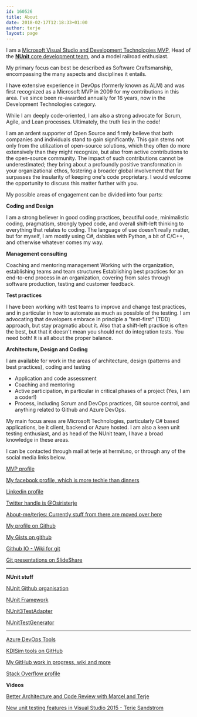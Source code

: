 ```yaml
---
id: 160526
title: About
date: 2018-02-17T12:18:33+01:00
author: terje
layout: page
---
```


I am a [Microsoft Visual Studio and Development Technologies MVP](https://mvp.microsoft.com/en-us/PublicProfile/4025028), Head of the [**NUnit** core development team](https://nunit.org), and a model railroad enthusiast.

My primary focus can best be described as Software Craftsmanship, encompassing the many aspects and disciplines it entails.

I have extensive experience in DevOps (formerly known as ALM) and was first recognized as a Microsoft MVP in 2009 for my contributions in this area. I've since been re-awarded annually for 16 years, now in the Development Technologies category.

While I am deeply code-oriented, I am also a strong advocate for Scrum, Agile, and Lean processes. Ultimately, the truth lies in the code!

I am an ardent supporter of Open Source and firmly believe that both companies and individuals stand to gain significantly. This gain stems not only from the utilization of open-source solutions, which they often do more extensively than they might recognize, but also from active contributions to the open-source community. The impact of such contributions cannot be underestimated; they bring about a profoundly positive transformation in your organizational ethos, fostering a broader global involvement that far surpasses the insularity of keeping one's code proprietary. I would welcome the opportunity to discuss this matter further with you.

My possible areas of engagement can be divided into four parts:

<strong>Coding and Design</strong>

I am a strong believer in good coding practices, beautiful code, minimalistic coding, pragmatism, strongly typed code, and overall shift-left thinking to everything that relates to coding.  The language of use doesn't really matter, but for myself, I am mostly using C#, dabbles with Python, a bit of C/C++, and otherwise whatever comes my way.  

<strong>Management consulting</strong>

Coaching and mentoring management
Working with the organization, establishing teams and team structures
Establishing best practices for an end-to-end process in an organization, covering from sales through software production, testing and customer feedback.

<strong>Test practices</strong>

I have been working with test teams to improve and change test practices, and in particular in how to automate as much as possible of the testing.
I am advocating that developers embrace in principle a "test-first" (TDD) approach, but stay pragmatic about it. Also that a shift-left practice is often the best, but that it doesn't mean you should not do integration tests. You need both! It is all about the proper balance.

<strong>Architecture, Design and Coding</strong>

I am available for work in the areas of architecture, design (patterns and best practices), coding and testing
- Application and code assessment
- Coaching and mentoring
- Active participation, in particular in critical phases of a project (Yes, I am a coder!)
- Process, including Scrum and DevOps practices, Git source control, and anything related to Github and Azure DevOps.

My main focus areas are Microsoft Technologies, particularly C# based applications, be it client, backend or Azure hosted.
I am also a keen unit testing enthusiast, and as head of the NUnit team, I have a broad knowledge in these areas.

I can be contacted through mail at terje at hermit.no, or through any of the social media links below.

[MVP profile](https://mvp.microsoft.com/en-us/PublicProfile/4025028)

[My facebook profile, which is more techie than dinners](https://www.facebook.com/Terje.Sandstrom)

[Linkedin profile](https://www.linkedin.com/in/terjesandstrom/)

[Twitter handle is @Osiristerje](https://twitter.com/OsirisTerje)

[About-me/terjes: Currently stuff from there are moved over here](https://about.me/terjes)

[My profile on Github](https://github.com/osiristerje)

[My Gists on github](https://gist.github.com/OsirisTerje/)

[Github IO - Wiki for git](http://terjesandstrom.github.io/git)

[Git presentations on SlideShare](https://www.slideshare.net/TerjeSandstrm)

--------------

<strong>NUnit stuff</strong>

[NUnit Github organisation](https://github.com/nunit)  

[NUnit Framework](https://github.com/nunit/nunit) 

[NUnit3TestAdapter](https://github.com/nunit/nunit3-vs-adapter) 

[NUnitTestGenerator](https://github.com/nunit/nunit-vs-testgenerator)

-------------

[Azure DevOps Tools](https://github.com/AzureDevOpsTools)

[KDISim tools on GitHub](https://github.com/kdisim)

[My GitHub work in progress, wiki and more](http://terjesandstrom.github.io/wiki.html)

[Stack Overflow profile](https://stackoverflow.com/users/1203904/terje-sandstr%C3%B8m?tab=profile)


<strong>Videos</strong>

[Better Architecture and Code Review with Marcel and Terje](https://www.youtube.com/watch?v=vRvtvRMq1vI)

[New unit testing features in Visual Studio 2015 - Terje Sandstrom](https://www.youtube.com/watch?v=ANg1Nol6UvU)

